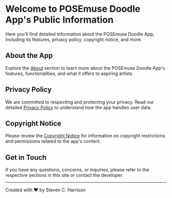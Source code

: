# Welcome to POSEmuse Doodle App's Public Information

Here you'll find detailed information about the POSEmuse Doodle App, including its features, privacy policy, copyright notice, and more.

## About the App

Explore the [About](./about) section to learn more about the POSEmuse Doodle App's features, functionalities, and what it offers to aspiring artists.

## Privacy Policy

We are committed to respecting and protecting your privacy. Read our detailed [Privacy Policy](./privacy-policy) to understand how the app handles user data.

## Copyright Notice

Please review the [Copyright Notice](./copyright) for information on copyright restrictions and permissions related to the app's content.

## Get in Touch

If you have any questions, concerns, or inquiries, please refer to the respective sections in this site or contact the developer.

---

Created with ❤️ by Steven C. Harrison
